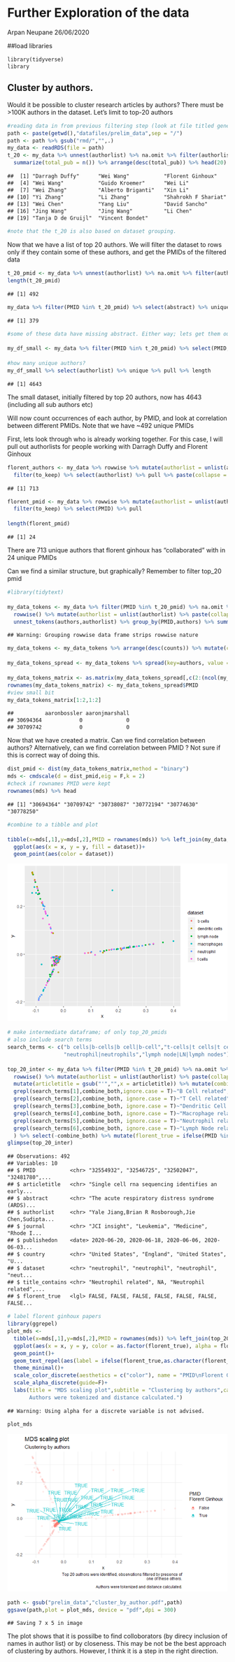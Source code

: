 Further Exploration of the data
================
Arpan Neupane
26/06/2020

\#\#load libraries

``` {r}(ggplot2)
library(tidyverse)
library
```

## Cluster by authors.

Would it be possible to cluster research articles by authors? There must
be \>100K authors in the dataset. Let’s limit to top-20
authors

``` r
#reading data in from previous filtering step (look at file titled generating initial plots)
path <- paste(getwd(),"datafiles/prelim_data",sep = "/")
path <- path %>% gsub("rmd/","",.)
my_data <- readRDS(file = path)
t_20 <- my_data %>% unnest(authorlist) %>% na.omit %>% filter(authorlist != "NA NA") %>% group_by(authorlist,dataset) %>% 
  summarize(total_pub = n()) %>% arrange(desc(total_pub)) %>% head(20) %>% select(authorlist) %>% pull;t_20
```

    ##  [1] "Darragh Duffy"      "Wei Wang"           "Florent Ginhoux"   
    ##  [4] "Wei Wang"           "Guido Kroemer"      "Wei Li"            
    ##  [7] "Wei Zhang"          "Alberto Briganti"   "Xin Li"            
    ## [10] "Yi Zhang"           "Li Zhang"           "Shahrokh F Shariat"
    ## [13] "Wei Chen"           "Yang Liu"           "David Sancho"      
    ## [16] "Jing Wang"          "Jing Wang"          "Li Chen"           
    ## [19] "Tanja D de Gruijl"  "Vincent Bondet"

``` r
#note that the t_20 is also based on dataset grouping. 
```

Now that we have a list of top 20 authors. We will filter the dataset to
rows only if they contain some of these authors, and get the PMIDs of
the filtered
data

``` r
t_20_pmid <- my_data %>% unnest(authorlist) %>% na.omit %>% filter(authorlist!= "NA NA") %>% filter(authorlist %in% t_20) %>% select(PMID) %>% unique %>% pull
length(t_20_pmid)
```

    ## [1] 492

``` r
my_data %>% filter(PMID %in% t_20_pmid) %>% select(abstract) %>% unique %>% pull %>% length
```

    ## [1] 379

``` r
#some of these data have missing abstract. Either way; lets get them out.

my_df_small <- my_data %>% filter(PMID %in% t_20_pmid) %>% select(PMID, authorlist, country) %>% unnest(authorlist)

#how many unique authors?
my_df_small %>% select(authorlist) %>% unique %>% pull %>% length
```

    ## [1] 4643

The small dataset, initially filtered by top 20 authors, now has 4643
(including all sub authors etc)

Will now count occurrences of each author, by PMID, and look at
correlation between different PMIDs. Note that we have \~492 unique
PMIDs

First, lets look through who is already working together. For this case,
I will pull out authorlists for people working with Darragh Duffy and
Florent
Ginhoux

``` r
florent_authors <- my_data %>% rowwise %>% mutate(authorlist = unlist(authorlist) %>% paste(collapse=",")) %>% mutate(to_keep = grepl("Florent Ginhoux",authorlist)) %>% 
  filter(to_keep) %>% select(authorlist) %>% pull %>% paste(collapse = ",") %>% str_split(pattern = ",") %>% unlist %>% unique;length(florent_authors)
```

    ## [1] 713

``` r
florent_pmid <- my_data %>% rowwise %>% mutate(authorlist = unlist(authorlist) %>% paste(collapse=",")) %>% mutate(to_keep = grepl("Florent Ginhoux",authorlist)) %>% 
  filter(to_keep) %>% select(PMID) %>% pull 

length(florent_pmid)
```

    ## [1] 24

There are 713 unique authors that florent ginhoux has “collaborated”
with in 24 unique PMIDs

Can we find a similar structure, but graphically? Remember to filter
top\_20 pmid

``` r
#library(tidytext)

my_data_tokens <- my_data %>% filter(PMID %in% t_20_pmid) %>% na.omit %>% 
  rowwise() %>% mutate(authorlist = unlist(authorlist) %>% paste(collapse=",") %>% gsub(" ","",x = .) %>% gsub("-","",x=.)) %>% 
  unnest_tokens(authors,authorlist) %>% group_by(PMID,authors) %>% summarize(counts = n())
```

    ## Warning: Grouping rowwise data frame strips rowwise nature

``` r
my_data_tokens <- my_data_tokens %>% arrange(desc(counts)) %>% mutate(counts = ifelse(counts>=2,1,counts))#noticed the PMID had authors name repeated for some reason.

my_data_tokens_spread <- my_data_tokens %>% spread(key=authors, value = counts) %>% replace(is.na(.),0)

my_data_tokens_matrix <- as.matrix(my_data_tokens_spread[,c(2:(ncol(my_data_tokens_spread)-1))])
rownames(my_data_tokens_matrix) <- my_data_tokens_spread$PMID
#view small bit
my_data_tokens_matrix[1:2,1:2]
```

    ##          aaronbossler aaronjmarshall
    ## 30694364            0              0
    ## 30709742            0              0

Now that we have created a matrix. Can we find correlation between
authors? Alternatively, can we find correlation between PMID ? Not sure
if this is correct way of doing this.

``` r
dist_pmid <- dist(my_data_tokens_matrix,method = "binary")
mds <- cmdscale(d = dist_pmid,eig = F,k = 2)
#check if rownames PMID were kept
rownames(mds) %>% head
```

    ## [1] "30694364" "30709742" "30738087" "30772194" "30774630" "30778250"

``` r
#combine to a tibble and plot

tibble(x=mds[,1],y=mds[,2],PMID = rownames(mds)) %>% left_join(my_data,by="PMID") %>% 
  ggplot(aes(x = x, y = y, fill = dataset))+
  geom_point(aes(color = dataset))
```

![](further_exploration_of_the_data_files/figure-gfm/unnamed-chunk-5-1.png)<!-- -->

``` r
# make intermediate dataframe; of only top_20_pmids 
# also include search terms
search_terms <- c("b cells|b-cells|b cell|b-cell","t-cells|t cells|t cell|t-cell","dendritic|dc|dcs|dendritic cells","macrophages|macrophage",
                  "neutrophil|neutrophils","lymph node|LN|lymph nodes")

top_20_inter <- my_data %>% filter(PMID %in% t_20_pmid) %>% na.omit %>% 
  rowwise() %>% mutate(authorlist = unlist(authorlist) %>% paste(collapse=",")) %>% 
  mutate(articletitle = gsub("'","",x = articletitle)) %>% mutate(combine_both = paste0(abstract,articletitle)) %>% mutate(title_contains= case_when(
  grepl(search_terms[1],combine_both,ignore.case = T)~"B Cell related",
  grepl(search_terms[2],combine_both, ignore.case = T)~"T Cell related",
  grepl(search_terms[3],combine_both, ignore.case = T)~"Dendritic Cell related",
  grepl(search_terms[4],combine_both, ignore.case = T)~"Macrophage related",
  grepl(search_terms[5],combine_both, ignore.case = T)~"Neutrophil related",
  grepl(search_terms[6],combine_both, ignore.case = T)~"Lymph Node related")
  ) %>% select(-combine_both) %>% mutate(florent_true = ifelse(PMID %in% florent_pmid,TRUE,FALSE))
glimpse(top_20_inter)
```

    ## Observations: 492
    ## Variables: 10
    ## $ PMID           <chr> "32554932", "32546725", "32502047", "32481780",...
    ## $ articletitle   <chr> "Single cell rna sequencing identifies an early...
    ## $ abstract       <chr> "The acute respiratory distress syndrome (ARDS)...
    ## $ authorlist     <chr> "Yale Jiang,Brian R Rosborough,Jie Chen,Sudipta...
    ## $ journal        <chr> "JCI insight", "Leukemia", "Medicine", "Rhode I...
    ## $ publishedon    <date> 2020-06-20, 2020-06-18, 2020-06-06, 2020-06-03...
    ## $ country        <chr> "United States", "England", "United States", "U...
    ## $ dataset        <chr> "neutrophil", "neutrophil", "neutrophil", "neut...
    ## $ title_contains <chr> "Neutrophil related", NA, "Neutrophil related",...
    ## $ florent_true   <lgl> FALSE, FALSE, FALSE, FALSE, FALSE, FALSE, FALSE...

``` r
# label florent ginhoux papers
library(ggrepel)
plot_mds <- 
  tibble(x=mds[,1],y=mds[,2],PMID = rownames(mds)) %>% left_join(top_20_inter,by="PMID") %>% 
  ggplot(aes(x = x, y = y, color = as.factor(florent_true), alpha = florent_true))+
  geom_point()+
  geom_text_repel(aes(label = ifelse(florent_true,as.character(florent_true),"")))+
  theme_minimal()+
  scale_color_discrete(aesthetics = c("color"), name = "PMID\nFlorent Ginhoux",labels = c("False","True"),)+
  scale_alpha_discrete(guide=F)+
  labs(title = "MDS scaling plot",subtitle = "Clustering by authors",caption = "Top 20 authors were identified, observations filtered by presence of\none of these others.\n
       Authors were tokenized and distance calculated.")
```

    ## Warning: Using alpha for a discrete variable is not advised.

``` r
plot_mds
```

![](further_exploration_of_the_data_files/figure-gfm/unnamed-chunk-5-2.png)<!-- -->

``` r
path <- gsub("prelim_data","cluster_by_author.pdf",path)
ggsave(path,plot = plot_mds, device = "pdf",dpi = 300)
```

    ## Saving 7 x 5 in image

The plot shows that it is possilbe to find colloborators (by direcy
inclusion of names in author list) or by closeness. This may be not be
the best approach of clustering by authors. However, I think it is a
step in the right direction.
